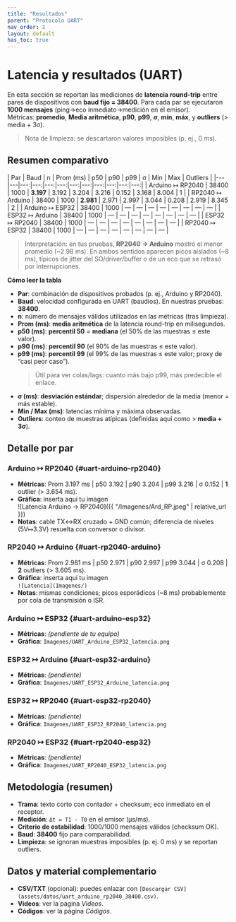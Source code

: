 ```yaml
---
title: "Resultados"
parent: "Protocolo UART"
nav_order: 2
layout: default
has_toc: true
---
```


# Latencia y resultados (UART)

En esta sección se reportan las mediciones de **latencia round-trip** entre pares de dispositivos con **baud fijo = 38400**. Para cada par se ejecutaron **1000 mensajes** (ping→eco inmediato→medición en el emisor).  
Métricas: **promedio**, **Media aritmética**, **p90**, **p99**, **σ**, **mín**, **máx**, y **outliers** (> media + 3σ).

> Nota de limpieza: se descartaron valores imposibles (p. ej., 0 ms).

## Resumen comparativo

| Par | Baud | n | Prom (ms) | p50 | p90 | p99 | σ | Min | Max | Outliers |
|---|---|---:|---:|---:|---:|---:|---:|---:|---:|---:|---:|
| Arduino ↦ RP2040 | 38400 | 1000 | **3.197** | 3.192 | 3.204 | 3.216 | 0.152 | 3.168 | 8.004 | 1 |
| RP2040 ↦ Arduino | 38400 | 1000 | **2.981** | 2.971 | 2.997 | 3.044 | 0.208 | 2.919 | 8.345 | 2 |
| Arduino ↦ ESP32 | 38400 | 1000 | — | — | — | — | — | — | — | — |
| ESP32 ↦ Arduino | 38400 | 1000 | — | — | — | — | — | — | — | — |
| ESP32 ↦ RP2040 | 38400 | 1000 | — | — | — | — | — | — | — | — |
| RP2040 ↦ ESP32 | 38400 | 1000 | — | — | — | — | — | — | — | — |

> Interpretación: en tus pruebas, **RP2040 → Arduino** mostró el menor promedio (~2.98 ms). En ambos sentidos aparecen picos aislados (~8 ms), típicos de jitter del SO/driver/buffer o de un eco que se retrasó por interrupciones.

**Cómo leer la tabla**

- **Par**: combinación de dispositivos probados (p. ej., Arduino y RP2040).
- **Baud**: velocidad configurada en UART (baudios). En nuestras pruebas: **38400**.
- **n**: número de mensajes válidos utilizados en las métricas (tras limpieza).
- **Prom (ms)**: **media aritmética** de la latencia round-trip en milisegundos.
- **p50 (ms)**: **percentil 50** = **mediana** (el 50% de las muestras ≤ este valor).  
- **p90 (ms)**: **percentil 90** (el 90% de las muestras ≤ este valor).  
- **p99 (ms)**: **percentil 99** (el 99% de las muestras ≤ este valor; proxy de “casi peor caso”).  
  > Útil para ver colas/lags: cuanto más bajo p99, más predecible el enlace.
- **σ (ms)**: **desviación estándar**; dispersión alrededor de la media (menor = más estable).
- **Min / Max (ms)**: latencias mínima y máxima observadas.
- **Outliers**: conteo de muestras atípicas (definidas aquí como > **media + 3σ**). 


## Detalle por par

### Arduino ↦ RP2040  {#uart-arduino-rp2040}
- **Métricas**: Prom 3.197 ms | p50 3.192 | p90 3.204 | p99 3.216 | σ 0.152 | **1** outlier (> 3.654 ms).  
- **Gráfica**: inserta aquí tu imagen  
![Latencia Arduino → RP2040]({{ "/Imagenes/Ard_RP.jpeg" | relative_url }}) 
- **Notas**: cable TX↔RX cruzado + GND común; diferencia de niveles (5V↦3.3V) resuelta con conversor o divisor.

### RP2040 ↦ Arduino  {#uart-rp2040-arduino}
- **Métricas**: Prom 2.981 ms | p50 2.971 | p90 2.997 | p99 3.044 | σ 0.208 | **2** outliers (> 3.605 ms).  
- **Gráfica**: inserta aquí tu imagen  
  `![Latencia](Imagenes/)`  
- **Notas**: mismas condiciones; picos esporádicos (~8 ms) probablemente por cola de transmisión o ISR.

### Arduino ↦ ESP32  {#uart-arduino-esp32}
- **Métricas**: *(pendiente de tu equipo)*  
- **Gráfica**: `Imagenes/UART_Arduino_ESP32_latencia.png`

### ESP32 ↦ Arduino  {#uart-esp32-arduino}
- **Métricas**: *(pendiente)*  
- **Gráfica**: `Imagenes/UART_ESP32_Arduino_latencia.png`

### ESP32 ↦ RP2040  {#uart-esp32-rp2040}
- **Métricas**: *(pendiente)*  
- **Gráfica**: `Imagenes/UART_ESP32_RP2040_latencia.png`

### RP2040 ↦ ESP32  {#uart-rp2040-esp32}
- **Métricas**: *(pendiente)*  
- **Gráfica**: `Imagenes/UART_RP2040_ESP32_latencia.png`

## Metodología (resumen)
- **Trama**: texto corto con contador + checksum; eco inmediato en el receptor.  
- **Medición**: `Δt = T1 - T0` en el emisor (μs/ms).  
- **Criterio de estabilidad**: 1000/1000 mensajes válidos (checksum OK).  
- **Baud**: **38400** fijo para comparabilidad.  
- **Limpieza**: se ignoran muestras imposibles (p. ej. 0 ms) y se reportan outliers.

## Datos y material complementario
- **CSV/TXT** (opcional): puedes enlazar con `[Descargar CSV](assets/datos/uart_arduino_rp2040_38400.csv)`.  
- **Videos**: ver la página *Videos*.  
- **Códigos**: ver la página *Códigos*.

